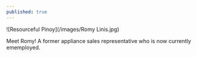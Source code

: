 ```yaml
---
published: true
---
```

![Resourceful Pinoy](/images/Romy Linis.jpg)

Meet Romy! A former appliance sales representative who is now currently ememployed.
